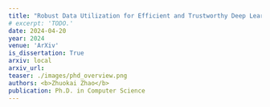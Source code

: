 ```yaml
---
title: "Robust Data Utilization for Efficient and Trustworthy Deep Learning"
# excerpt: 'TODO.'
date: 2024-04-20
year: 2024
venue: 'ArXiv'
is_dissertation: True
arxiv: local
arxiv_url:
teaser: ./images/phd_overview.png
authors: <b>Zhuokai Zhao</b>
publication: Ph.D. in Computer Science
---
```

